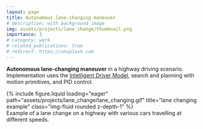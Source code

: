 ```yaml
---
layout: page
title: Autonomous lane-changing maneuver
# description: with background image
img: assets/projects/lane_change/thumbnail.png
importance: 3
# category: work
# related_publications: true
# redirect: https://unsplash.com
---
```


**Autonomous lane-changing maneuver** in a highway driving scenario. Implementation uses the [Intelligent Driver Model](https://mtreiber.de/MicroApplet/IDM.html), search and planning with motion primitives, and PID control.

<div class="row">
    <div class="col-sm mt-3 mt-md-0">
        {% include figure.liquid loading="eager" path="assets/projects/lane_change/lane_changing.gif" title="lane changing example" class="img-fluid rounded z-depth-1" %}
    </div>
</div>
<div class="caption">
    Example of a lane change on a highway with various cars travelling at different speeds.
</div>
